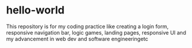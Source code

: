 # hello-world
This repository is for my coding practice like  creating a login form, responsive navigation bar, logic games, landing pages, responsive UI and my advancement in web dev and software engineeringetc

